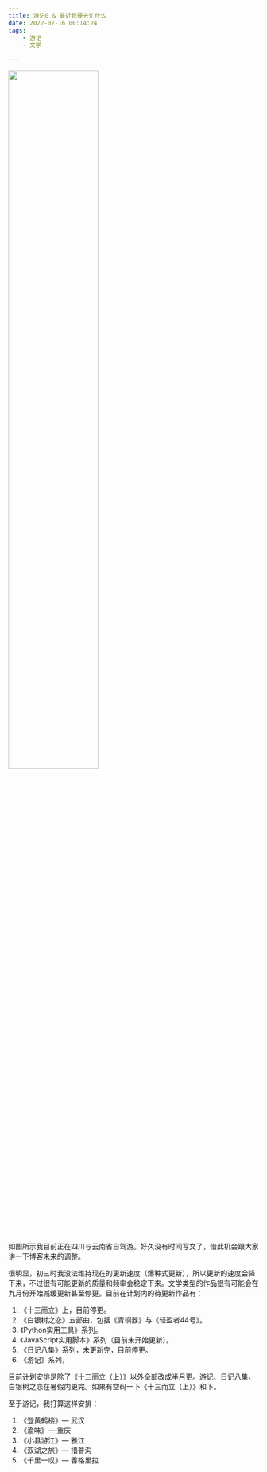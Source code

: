 ```yaml
---
title: 游记0 & 最近我要去忙什么
date: 2022-07-16 00:14:24
tags:
	- 游记
	- 文学

---
```


<img src="https://chuishen.cf/assets/WAID.jpg" width=60%>

如图所示我目前正在四川与云南省自驾游。好久没有时间写文了，借此机会跟大家讲一下博客未来的调整。

很明显，初三时我没法维持现在的更新速度（爆种式更新），所以更新的速度会降下来，不过很有可能更新的质量和频率会稳定下来。文学类型的作品很有可能会在九月份开始减缓更新甚至停更。目前在计划内的待更新作品有：
1. 《十三而立》上，目前停更。
2. 《白银树之恋》五部曲，包括《青铜器》与《轻盈者44号》。
3. 《Python实用工具》系列。
4. 《JavaScript实用脚本》系列（目前未开始更新）。
5. 《日记八集》系列，未更新完，目前停更。
6. 《游记》系列，

目前计划安排是除了《十三而立（上）》以外全部改成半月更。游记、日记八集、白银树之恋在暑假内更完。如果有空码一下《十三而立（上）》和下。

至于游记，我打算这样安排：
1. 《登黄鹤楼》— 武汉
2. 《渝味》— 重庆
3. 《小县游江》— 雅江
4. 《双湖之旅》— 措普沟
5. 《千里一叹》— 香格里拉

